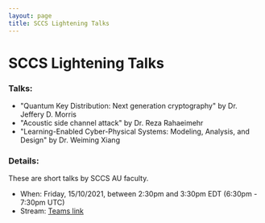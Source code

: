 ```yaml
---
layout: page
title: SCCS Lightening Talks
---
```


SCCS Lightening Talks
======
### Talks:

- "Quantum Key Distribution: Next generation cryptography" by Dr. Jeffery D. Morris
- "Acoustic side channel attack" by Dr. Reza Rahaeimehr
- "Learning-Enabled Cyber-Physical Systems: Modeling, Analysis, and Design" by Dr. Weiming Xiang

### Details:

These are short talks by SCCS AU faculty.

- When: Friday, 15/10/2021, between 2:30pm and 3:30pm EDT (6:30pm - 7:30pm UTC)
- Stream: [Teams link](https://teams.microsoft.com/l/meetup-join/19%3ameeting_ODhkNjRiZjAtZWE5Yi00MzNiLWIwOTUtNWIzY2M4YTMzY2Iw%40thread.v2/0?context=%7b%22Tid%22%3a%228783ac6b-d05b-4292-b483-e65f1fdfee91%22%2c%22Oid%22%3a%22bda5a0b6-7eff-4fed-bd24-663e00a6b62d%22%7d)
